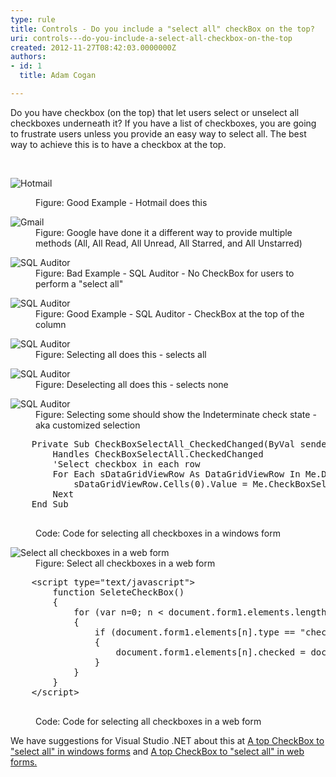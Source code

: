 ```yaml
---
type: rule
title: Controls - Do you include a "select all" checkBox on the top?
uri: controls---do-you-include-a-select-all-checkbox-on-the-top
created: 2012-11-27T08:42:03.0000000Z
authors:
- id: 1
  title: Adam Cogan

---
```




<span class='intro'> <p>Do you have checkbox (on the top) that let users select or unselect all checkboxes underneath it? If you have a list of checkboxes, you are going to frustrate users unless you provide an easy way to select all. The best way to achieve this is to have a checkbox at the top.</p> </span>

​<dl class="goodImage"><dt><img alt="Hotmail" src="http&#58;//www.ssw.com.au/ssw/Standards/Rules/Images/HotmailSelectAll.gif" /></dt>
<dd>Figure&#58; Good Example - Hotmail does this</dd></dl>
<dl class="image"><dt><img alt="Gmail" src="http&#58;//www.ssw.com.au/ssw/Standards/Rules/Images/GmailSelectAll.gif" /></dt>
<dd>Figure&#58; Google have done it a different way to provide multiple methods (All, All Read, All Unread, All Starred, and All Unstarred)</dd></dl>
<dl class="badImage"><dt><img alt="SQL Auditor" src="http&#58;//www.ssw.com.au/ssw/Standards/Rules/Images/SQLAuditorSelectAll_Bad.jpg" /></dt>
<dd>Figure&#58; Bad Example - SQL Auditor - No CheckBox for users to perform a &quot;select all&quot;</dd></dl>
<dl class="goodImage"><dt><img alt="SQL Auditor" src="http&#58;//www.ssw.com.au/ssw/Standards/Rules/Images/SQLAuditorSelectAll_good.jpg" /></dt>
<dd>Figure&#58; Good Example - SQL Auditor - CheckBox at the top of the column</dd></dl>
<dl class="image"><dt><a name="SelectAll_MoreDetails"></a><img alt="SQL Auditor" src="http&#58;//www.ssw.com.au/ssw/Standards/Rules/Images/SQLAuditorSelectAll_All.jpg" /></dt>
<dd>Figure&#58; Selecting all does this - selects all</dd></dl>
<dl class="image"><dt><img alt="SQL Auditor" src="http&#58;//www.ssw.com.au/ssw/Standards/Rules/Images/SQLAuditorSelectAll_None.jpg" /></dt>
<dd>Figure&#58; Deselecting all does this - selects none</dd></dl>
<dl class="image"><dt><img alt="SQL Auditor" src="http&#58;//www.ssw.com.au/ssw/Standards/Rules/Images/SQLAuditorSelectAll_Customize.jpg" /></dt>
<dd>Figure&#58; Selecting some should show the Indeterminate check state - aka customized selection</dd></dl>
<dl class="code"><dt><pre>    Private Sub CheckBoxSelectAll_CheckedChanged(ByVal sender As System.Object, ByVal e As System.EventArgs) _
        Handles CheckBoxSelectAll.CheckedChanged
        'Select checkbox in each row
        For Each sDataGridViewRow As DataGridViewRow In Me.DataGridViewCustomer.Rows
            sDataGridViewRow.Cells(0).Value = Me.CheckBoxSelectAll.Checked
        Next
    End Sub
                        </pre></dt>
<dd>Code&#58; Code for selecting all checkboxes in a windows form</dd></dl>
<dl class="image"><dt><img alt="Select all checkboxes in a web form" src="http&#58;//www.ssw.com.au/ssw/Standards/Rules/Images/SelectAllCheckBox_Web.jpg" /></dt>
<dd>Figure&#58; Select all checkboxes in a web form</dd></dl>
<dl class="code"><dt><pre>    &lt;script type=&quot;text/javascript&quot;&gt;
        function SeleteCheckBox()
        &#123;                 
            for (var n=0; n &lt; document.form1.elements.length; n++) 
            &#123;
                if (document.form1.elements[n].type == &quot;checkbox&quot; &amp;&amp; document.form1.elements[n].name == &quot;gridview&quot;)
                &#123;
                    document.form1.elements[n].checked = document.getElementById(&quot;CheckBoxAll&quot;).checked; 
                &#125;
            &#125;
        &#125;    
    &lt;/script&gt;
                        </pre></dt>
<dd>Code&#58; Code for selecting all checkboxes in a web form</dd></dl>
<div>We have suggestions for Visual Studio .NET about this at <a href="http&#58;//www.ssw.com.au/ssw/Standards/BetterSoftwareSuggestions/MSForm.aspx#SelectAllCheckWindows">A top CheckBox to &quot;select all&quot; in windows forms</a> and <a href="http&#58;//www.ssw.com.au/ssw/Standards/BetterSoftwareSuggestions/MSAjax.aspx#SelectAllCheckWeb">A top CheckBox to &quot;select all&quot; in web forms.</a></div>



